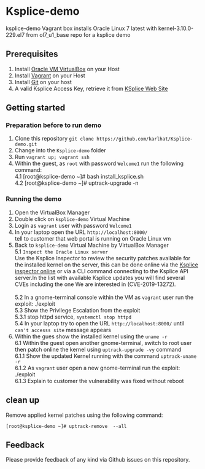 # Ksplice-demo
ksplice-demo Vagrant box installs Oracle Linux 7 latest with kernel-3.10.0-229.el7 from ol7_u1_base repo for a ksplice demo


## Prerequisites
1. Install [Oracle VM VirtualBox](https://www.virtualbox.org/wiki/Downloads) on your Host
2. Install [Vagrant](https://vagrantup.com/) on your Host
3. Install [Git](https://git-scm.com/downloads) on your host
4. A valid Ksplice Access Key, retrieve it from [KSplice Web Site](http://ksplice.oracle.com/)

## Getting started
### Preparation before to run demo
1. Clone this repository `git clone https://github.com/karlhat/Ksplice-demo.git`
2. Change into the `Ksplice-demo` folder
3. Run `vagrant up; vagrant ssh`
4. Within the guest, as `root` with password `Welcome1`  run the following command:<br/>
  4.1  [root@ksplice-demo ~]# bash install_ksplice.sh <br/>
  4.2  [root@ksplice-demo ~]# uptrack-upgrade -n  
 
### Running the demo
1. Open the VirtualBox Manager
2. Double click on `ksplice-demo` Virtual Machine
3. Login as `vagrant` user with password `Welcome1`
4. In your laptop open the URL `http://localhost:8000/` <br/>
    tell to customer that web portal is running on Oracle Linux vm
5. Back to `ksplice-demo` Virtual Machine by VirtualBox Manager <br/>
  5.1 `Inspect the Oracle Linux server` <br/>
    Use the Ksplice Inspector to review the security patches available for the installed kernel on the server, this can be done online via the [Ksplice inspector online](http://ksplice.oracle.com/inspector)  or via a CLI command connecting to the Ksplice API server.In the list with available Ksplice updates you will find several CVEs including the one We are interested in (CVE-2019-13272).<br/>    
  5.2 In a gnome-terminal console within the VM as `vagrant` user run the exploit: ./exploit <br/>
  5.3 Show the Privilege Escalation from the exploit <br/>
  5.3.1 stop httpd service, `systemctl stop httpd` <br/>
  5.4 In your laptop try to open the URL `http://localhost:8000/` until `can't accesss site` message appears <br/>
  6. Within the gues show the  installed kernel using the `uname -r` <br/>
  6.1 Within the guest open another gnome-terminal, switch to root user then patch online the kernel using `uptrack-upgrade -vy` command <br/>
  6.1.1 Show the updated Kernel running with the command `uptrack-uname -r` <br/>
  6.1.2  As `vagrant` user open a new gnome-terminal run the exploit: ./exploit <br/>
  6.1.3 Explain to customer the vulnerability was fixed without reboot <br/>


## clean up
 Remove  applied kernel patches using the following command:
 
 `[root@ksplice-demo ~]# uptrack-remove  --all `


## Feedback
Please provide feedback of any kind via Github issues on this repository.

